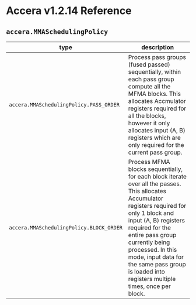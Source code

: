 [//]: # (Project: Accera)
[//]: # (Version: v1.2.14)

# Accera v1.2.14 Reference
## `accera.MMASchedulingPolicy`

type | description
--- | ---
`accera.MMASchedulingPolicy.PASS_ORDER` | Process pass groups (fused passed) sequentially, within each pass group compute all the MFMA blocks. This allocates Accmulator registers required for all the blocks, however it only allocates input (A, B) registers which are only required for the current pass group.
`accera.MMASchedulingPolicy.BLOCK_ORDER` | Process MFMA blocks sequentially, for each block iterate over all the passes. This allocates Accumulator registers required for only 1 block and input (A, B) registers required for the entire pass group currently being processed. In this mode, input data for the same pass group is loaded into registers multiple times, once per block.

<div style="page-break-after: always;"></div>
